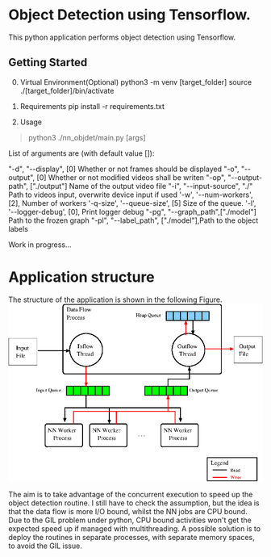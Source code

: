 # Object Detection using Tensorflow.
This python application performs object detection using Tensorflow. 

## Getting Started
0. Virtual Environment(Optional) 
python3 -m venv [target_folder]
source ./[target_folder]/bin/activate

1. Requirements
pip install -r requirements.txt
 
2. Usage
> python3 ./nn_objdet/main.py [args] 

List of arguments are (with default value []):

"-d", "--display", [0] Whether or not frames should be displayed
"-o", "--output", [0] Whether or not modified videos shall be writen
"-op", "--output-path", ["./output"] Name of the output video file
"-i", "--input-source", "./" Path to videos input, overwrite device input if used
'-w', '--num-workers', [2], Number of workers
'-q-size', '--queue-size', [5] Size of the queue.
'-l', '--logger-debug', [0], Print logger debug
"-pg", "--graph_path",["./model"] Path to the frozen graph
"-pl", "--label_path", ["./model"],Path to the object labels

Work in progress...

# Application structure
The structure of the application is shown in the following Figure.
![alt text](https://github.com/rt-2pm2/NN_ObjDet/blob/master/doc/app_scheme.gif)

The aim is to take advantage of the concurrent execution to speed up the object detection routine. I still have to check the assumption, but the idea is that the data flow is more I/O bound, whilst the NN jobs are CPU bound.
Due to the GIL problem under python, CPU bound activities won't get the expected speed up if managed with multithreading. A possible solution is to deploy the routines in separate processes, with separate memory spaces, to avoid the GIL issue. 


